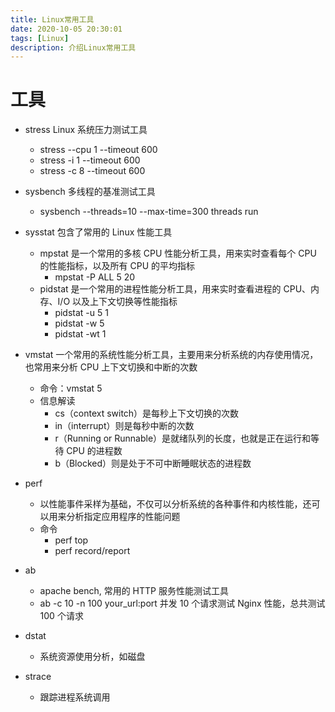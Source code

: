 ```yaml
---
title: Linux常用工具
date: 2020-10-05 20:30:01
tags: [Linux]
description: 介绍Linux常用工具
---
```


# 工具

- stress Linux 系统压力测试工具

  - stress --cpu 1 --timeout 600
  - stress -i 1 --timeout 600
  - stress -c 8 --timeout 600

- sysbench 多线程的基准测试工具

  - sysbench --threads=10 --max-time=300 threads run

- sysstat 包含了常用的 Linux 性能工具

  - mpstat 是一个常用的多核 CPU 性能分析工具，用来实时查看每个 CPU 的性能指标，以及所有 CPU 的平均指标
    - mpstat -P ALL 5 20
  - pidstat 是一个常用的进程性能分析工具，用来实时查看进程的 CPU、内存、I/O 以及上下文切换等性能指标
    - pidstat -u 5 1
    - pidstat -w 5
    - pidstat -wt 1

- vmstat 一个常用的系统性能分析工具，主要用来分析系统的内存使用情况，也常用来分析 CPU 上下文切换和中断的次数

  - 命令：vmstat 5
  - 信息解读
    - cs（context switch）是每秒上下文切换的次数
    - in（interrupt）则是每秒中断的次数
    - r（Running or Runnable）是就绪队列的长度，也就是正在运行和等待 CPU 的进程数
    - b（Blocked）则是处于不可中断睡眠状态的进程数

- perf

  - 以性能事件采样为基础，不仅可以分析系统的各种事件和内核性能，还可以用来分析指定应用程序的性能问题
  - 命令
    - perf top
    - perf record/report

- ab

  - apache bench, 常用的 HTTP 服务性能测试工具
  - ab -c 10 -n 100 your_url:port 并发 10 个请求测试 Nginx 性能，总共测试 100 个请求

- dstat

  - 系统资源使用分析，如磁盘

- strace

  - 跟踪进程系统调用
